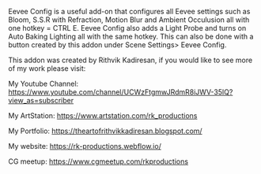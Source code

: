 
Eevee Config is a useful add-on that configures all Eevee settings such as Bloom, S.S.R with Refraction, Motion Blur and Ambient Occulusion all with one hotkey = CTRL E. Eevee Config also adds a Light Probe and turns on Auto Baking Lighting all with the same hotkey. This can also be done with a button created by this addon under Scene Settings> Eevee Config.


This addon was created by Rithvik Kadiresan, if you would like to see more of my work please visit:

My Youtube Channel: https://www.youtube.com/channel/UCWzFtgmwJRdmR8iJWV-35lQ?view_as=subscriber

My ArtStation: https://www.artstation.com/rk_productions

My Portfolio: https://theartofrithvikkadiresan.blogspot.com/

My website: https://rk-productions.webflow.io/

CG meetup: https://www.cgmeetup.com/rkproductions



